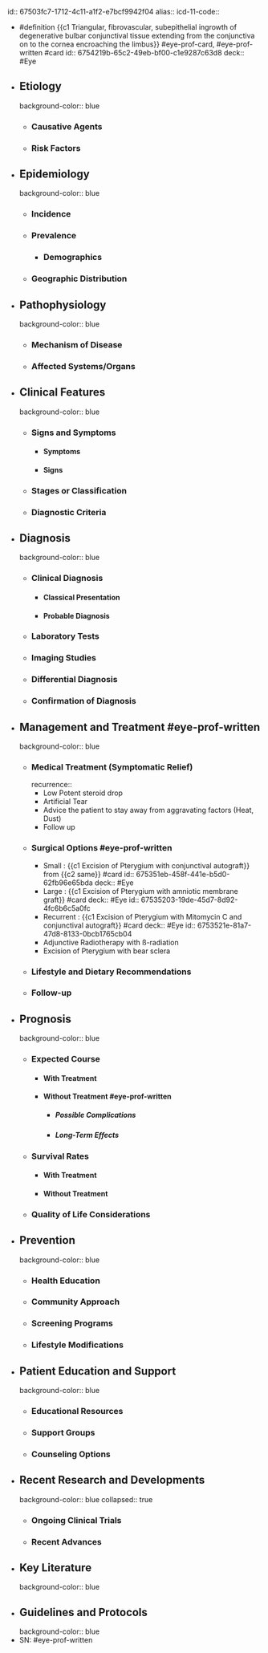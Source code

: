 id:: 67503fc7-1712-4c11-a1f2-e7bcf9942f04
alias::
icd-11-code::

- #definition {{c1 Triangular, fibrovascular, subepithelial ingrowth of degenerative bulbar conjunctival tissue extending from the conjunctiva on to the cornea encroaching the limbus}} #eye-prof-card, #eye-prof-written #card
  id:: 6754219b-65c2-49eb-bf00-c1e9287c63d8
  deck:: #Eye
- ## Etiology
  background-color:: blue
	- ### Causative Agents
	- ### Risk Factors
- ## Epidemiology
  background-color:: blue
	- ### Incidence
	- ### Prevalence
		- ### Demographics
	- ### Geographic Distribution
- ## Pathophysiology
  background-color:: blue
	- ### Mechanism of Disease
	- ### Affected Systems/Organs
- ## Clinical Features
  background-color:: blue
	- ### Signs and Symptoms
		- #### Symptoms
		- #### Signs
	- ### Stages or Classification
	- ### Diagnostic Criteria
- ## Diagnosis
  background-color:: blue
	- ### Clinical Diagnosis
		- #### Classical Presentation
		- #### Probable Diagnosis
	- ### Laboratory Tests
	- ### Imaging Studies
	- ### Differential Diagnosis
	- ### Confirmation of Diagnosis
- ## Management and Treatment #eye-prof-written
  background-color:: blue
	- ### Medical Treatment (Symptomatic Relief)
	  recurrence::
		- Low Potent steroid drop
		- Artificial Tear
		- Advice the patient to stay away from aggravating factors (Heat, Dust)
		- Follow up
	- ### Surgical Options #eye-prof-written
		- Small : {{c1 Excision of Pterygium with conjunctival autograft}} from {{c2 same}} #card
		  id:: 675351eb-458f-441e-b5d0-62fb96e65bda
		  deck:: #Eye
		- Large : {{c1 Excision of Pterygium with amniotic membrane graft}} #card
		  deck:: #Eye
		  id:: 67535203-19de-45d7-8d92-4fc6b6c5a0fc
		- Recurrent : {{c1 Excision of Pterygium with Mitomycin C and conjunctival autograft}} #card
		  deck:: #Eye
		  id:: 6753521e-81a7-47d8-8133-0bcb1765cb04
		- Adjunctive Radiotherapy with ß-radiation
		- Excision of Pterygium with bear sclera
	- ### Lifestyle and Dietary Recommendations
	- ### Follow-up
- ## Prognosis
  background-color:: blue
	- ### Expected Course
		- #### With Treatment
		- #### Without Treatment #eye-prof-written
			- ##### Possible Complications
			- ##### Long-Term Effects
	- ### Survival Rates
		- #### With Treatment
		- #### Without Treatment
	- ### Quality of Life Considerations
- ## Prevention
  background-color:: blue
	- ### Health Education
	- ### Community Approach
	- ### Screening Programs
	- ### Lifestyle Modifications
- ## Patient Education and Support
  background-color:: blue
	- ### Educational Resources
	- ### Support Groups
	- ### Counseling Options
- ## Recent Research and Developments
  background-color:: blue
  collapsed:: true
	- ### Ongoing Clinical Trials
	- ### Recent Advances
- ## Key Literature
  background-color:: blue
- ## Guidelines and Protocols
  background-color:: blue
- SN: #eye-prof-written